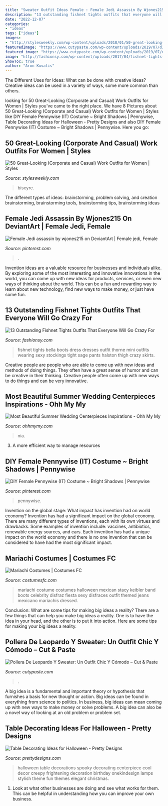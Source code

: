 ```yaml
---
title: "Sweater Outfit Ideas Female : Female Jedi Assassin By Wjones215 On Deviantart"
description: "13 outstanding fishnet tights outfits that everyone will go crazy for"
date: "2022-12-07"
categories:
- "ideas"
tags: ["ideas"]
images:
- "http://stylesweekly.com/wp-content/uploads/2018/01/50-great-looking-corporate-and-casual-work-outfits-for-women-3.jpg"
featuredImage: "https://www.cutypaste.com/wp-content/uploads/2019/07/d180fbcb1be64c7c01f649b7a6fba778.jpg"
featured_image: "https://www.cutypaste.com/wp-content/uploads/2019/07/d180fbcb1be64c7c01f649b7a6fba778.jpg"
image: "http://fashionsy.com/wp-content/uploads/2017/04/fishnet-tights-outfit-3-1.jpg"
ShowToc: true
author: "Aron Kuvalis"
---
```



The Different Uses for Ideas: What can be done with creative ideas?
Creative ideas can be used in a variety of ways, some more common than others.

	

		
looking for 50 Great-Looking (Corporate and Casual) Work Outfits for Women | Styles you've came to the right place. We have 8 Pictures about 50 Great-Looking (Corporate and Casual) Work Outfits for Women | Styles like DIY Female Pennywise (IT) Costume ~ Bright Shadows | Pennywise, Table Decorating Ideas for Halloween - Pretty Designs and also DIY Female Pennywise (IT) Costume ~ Bright Shadows | Pennywise. Here you go:
		
    
## 50 Great-Looking (Corporate And Casual) Work Outfits For Women | Styles

<img loading=lazy src="http://stylesweekly.com/wp-content/uploads/2018/01/50-great-looking-corporate-and-casual-work-outfits-for-women-3.jpg" onerror="this.onerror=null;this.src='https://tse3.mm.bing.net/th?id=OIP.GWUu0sQfYy2UbHbc6T_5bAHaM_&amp;pid=15.1';" alt="50 Great-Looking (Corporate and Casual) Work Outfits for Women | Styles">

_Source: stylesweekly.com_

>biseyre. 

	

The different types of ideas: brainstorming, problem solving, and creation
brainstorming, brainstorming tools, brainstorming tips, brainstorming ideas

    
## Female Jedi Assassin By Wjones215 On DeviantArt | Female Jedi, Female

<img loading=lazy src="https://i.pinimg.com/736x/bf/de/07/bfde07d94458ab1c8e7e5e8027bb6427.jpg" onerror="this.onerror=null;this.src='https://tse1.mm.bing.net/th?id=OIP.4bvXhLshRADTzVgV9V_ZzwAAAA&amp;pid=15.1';" alt="Female Jedi assassin by wjones215 on DeviantArt | Female jedi, Female">

_Source: pinterest.com_

>. 

	

Invention ideas are a valuable resource for businesses and individuals alike. By exploring some of the most interesting and innovative innovations in the world, you can come up with new ideas for products, services, or even new ways of thinking about the world. This can be a fun and rewarding way to learn about new technology, find new ways to make money, or just have some fun.

    
## 13 Outstanding Fishnet Tights Outfits That Everyone Will Go Crazy For

<img loading=lazy src="http://fashionsy.com/wp-content/uploads/2017/04/fishnet-tights-outfit-3-1.jpg" onerror="this.onerror=null;this.src='https://tse2.mm.bing.net/th?id=OIP.uaTRAf8ynbFKtef_6NAAPQHaJr&amp;pid=15.1';" alt="13 Outstanding Fishnet Tights Outfits That Everyone Will Go Crazy For">

_Source: fashionsy.com_

>fishnet tights bella boots dress dresses outfit thorne mini outfits wearing sexy stockings tight sage pants halston thigh crazy skirts. 

	

Creative people are people who are able to come up with new ideas and methods of doing things. They often have a great sense of humor and can be creative in their thinking. Creative people often come up with new ways to do things and can be very innovative.

    
## Most Beautiful Summer Wedding Centerpieces Inspirations - Ohh My My

<img loading=lazy src="http://ohhmymy.com/wp-content/uploads/2016/05/Marvelous-Summer-Wedding-Centerpieces.jpg" onerror="this.onerror=null;this.src='https://tse3.mm.bing.net/th?id=OIP.SERZqPI3ZY3iJhtE6Hkp8QHaLw&amp;pid=15.1';" alt="Most Beautiful Summer Wedding Centerpieces Inspirations - Ohh My My">

_Source: ohhmymy.com_

>nia. 

	

3. A more efficient way to manage resources

    
## DIY Female Pennywise (IT) Costume ~ Bright Shadows | Pennywise

<img loading=lazy src="https://i.pinimg.com/736x/08/98/52/089852f0d861e3a53e4f699dfdae7474.jpg" onerror="this.onerror=null;this.src='https://tse2.mm.bing.net/th?id=OIP.u6G2AYCa63ZiGQ9uxDXbZgHaLG&amp;pid=15.1';" alt="DIY Female Pennywise (IT) Costume ~ Bright Shadows | Pennywise">

_Source: pinterest.com_

>pennywise. 

	

Invention on the global stage: What impact has invention had on world economy?
Invention has had a significant impact on the global economy. There are many different types of inventions, each with its own virtues and drawbacks. Some examples of invention include: vaccines, antibiotics, renewable energy sources, and cars. Each invention has had a unique impact on the world economy and there is no one invention that can be considered to have had the most significant impact.

    
## Mariachi Costumes | Costumes FC

<img loading=lazy src="http://www.costumesfc.com/wp-content/uploads/2014/11/Mariachi-Girl-Costume.jpg" onerror="this.onerror=null;this.src='https://tse4.mm.bing.net/th?id=OIP.fvg9stmN43KZdjNAqWohtQHaKc&amp;pid=15.1';" alt="Mariachi Costumes | Costumes FC">

_Source: costumesfc.com_

>mariachi costume costumes halloween mexican stacy keibler band boots celebrity disfraz fiesta sexy disfraces outfit themed jeans mexicano mariachis dressed. 

	

Conclusion: What are some tips for making big ideas a reality?
There are a few things that can help you make big ideas a reality. One is to have the idea in your head, and the other is to put it into action. Here are some tips for making your big ideas a reality.

    
## Pollera De Leopardo Y Sweater: Un Outfit Chic Y Cómodo – Cut &amp; Paste

<img loading=lazy src="https://www.cutypaste.com/wp-content/uploads/2019/07/d180fbcb1be64c7c01f649b7a6fba778.jpg" onerror="this.onerror=null;this.src='https://tse1.mm.bing.net/th?id=OIP.l_Hm6z0l7mWQvDPt0Jv5pQHaLG&amp;pid=15.1';" alt="Pollera De Leopardo Y Sweater: Un Outfit Chic Y Cómodo – Cut &amp; Paste">

_Source: cutypaste.com_

>. 

	

A big idea is a fundamental and important theory or hypothesis that furnishes a basis for new thought or action. Big ideas can be found in everything from science to politics. In business, big ideas can mean coming up with new ways to make money or solve problems. A big idea can also be a novel way of looking at an old problem or problem set.

    
## Table Decorating Ideas For Halloween - Pretty Designs

<img loading=lazy src="https://www.prettydesigns.com/wp-content/uploads/2014/09/Halloween-Table-with-Stylish-Lamps.jpg" onerror="this.onerror=null;this.src='https://tse3.mm.bing.net/th?id=OIP.g3jmLUfSzBVqAg23M_AXTQHaLH&amp;pid=15.1';" alt="Table Decorating Ideas for Halloween - Pretty Designs">

_Source: prettydesigns.com_

>halloween table decorations spooky decorating centerpiece cool decor creepy frightening decoration birthday onekindesign lamps stylish theme fun themes elegant christmas. 

	

1. Look at what other businesses are doing and see what works for them. This can be helpful in understanding how you can improve your own business. 

